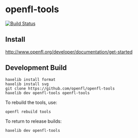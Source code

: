openfl-tools
============
[![Build Status](https://travis-ci.org/openfl/openfl-tools.png)](https://travis-ci.org/openfl/openfl-tools)

Install
-------

http://www.openfl.org/developer/documentation/get-started


Development Build
-----------------

    haxelib install format
    haxelib install svg
    git clone https://github.com/openfl/openfl-tools
    haxelib dev openfl-tools openfl-tools

To rebuild the tools, use:

    openfl rebuild tools

To return to release builds:

    haxelib dev openfl-tools

